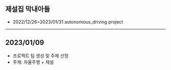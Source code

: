 ## 제설집 막내아들
* 2022/12/26~2023/01/31 autonomous_driving project 
- - -
## 2023/01/09
* 프로젝트 팀 생성 및 주제 선정
* 주제: 자율주행 + 제설
